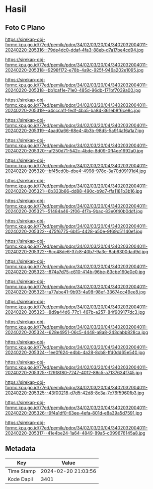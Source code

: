 # Hasil

## Foto C Plano

https://sirekap-obj-formc.kpu.go.id/77ed/pemilu/pdpr/34/02/03/20/04/3402032004011-20240220-205316--79de4dc0-ddaf-4fa3-88eb-d7a17be4cd94.jpg

https://sirekap-obj-formc.kpu.go.id/77ed/pemilu/pdpr/34/02/03/20/04/3402032004011-20240220-205318--9298f172-e78b-4a9c-925f-946a202e1095.jpg

https://sirekap-obj-formc.kpu.go.id/77ed/pemilu/pdpr/34/02/03/20/04/3402032004011-20240220-205318--bb1caf1e-71e0-485d-96db-171bf7039a00.jpg

https://sirekap-obj-formc.kpu.go.id/77ed/pemilu/pdpr/34/02/03/20/04/3402032004011-20240220-205319--a4ccca1f-fedf-4ba5-ba84-361eb8f6ce8c.jpg

https://sirekap-obj-formc.kpu.go.id/77ed/pemilu/pdpr/34/02/03/20/04/3402032004011-20240220-205319--4aad0a66-68e4-4b3b-98d5-5a914a16a1a7.jpg

https://sirekap-obj-formc.kpu.go.id/77ed/pemilu/pdpr/34/02/03/20/04/3402032004011-20240220-205320--af250d71-542c-4bde-8d09-0ff4ee1692a0.jpg

https://sirekap-obj-formc.kpu.go.id/77ed/pemilu/pdpr/34/02/03/20/04/3402032004011-20240220-205320--bf45cd0b-dbe4-4998-978c-3a70d09191d4.jpg

https://sirekap-obj-formc.kpu.go.id/77ed/pemilu/pdpr/34/02/03/20/04/3402032004011-20240220-205321--6b333b86-dd88-490c-b9d7-ffa1181b3b16.jpg

https://sirekap-obj-formc.kpu.go.id/77ed/pemilu/pdpr/34/02/03/20/04/3402032004011-20240220-205321--51484a46-2f06-4f7a-9bac-83e0f40b0ddf.jpg

https://sirekap-obj-formc.kpu.go.id/77ed/pemilu/pdpr/34/02/03/20/04/3402032004011-20240220-205322--475f6775-6b15-4428-a50e-9f69c51140ef.jpg

https://sirekap-obj-formc.kpu.go.id/77ed/pemilu/pdpr/34/02/03/20/04/3402032004011-20240220-205322--6cc48de6-37c8-40b7-9a3e-8ab6300dad9d.jpg

https://sirekap-obj-formc.kpu.go.id/77ed/pemilu/pdpr/34/02/03/20/04/3402032004011-20240220-205323--874a7d75-c610-414b-96be-83cbe160e0e0.jpg

https://sirekap-obj-formc.kpu.go.id/77ed/pemilu/pdpr/34/02/03/20/04/3402032004011-20240220-205323--a77abe41-9b93-4a98-98ef-33674cc49ee8.jpg

https://sirekap-obj-formc.kpu.go.id/77ed/pemilu/pdpr/34/02/03/20/04/3402032004011-20240220-205323--8d9a44d6-77c1-467b-a257-84f909177dc3.jpg

https://sirekap-obj-formc.kpu.go.id/77ed/pemilu/pdpr/34/02/03/20/04/3402032004011-20240220-205324--628e4951-06c5-4448-a8a8-243dabb828ca.jpg

https://sirekap-obj-formc.kpu.go.id/77ed/pemilu/pdpr/34/02/03/20/04/3402032004011-20240220-205324--1ee0f624-e4bb-4a28-8cb8-ffd0dd65e540.jpg

https://sirekap-obj-formc.kpu.go.id/77ed/pemilu/pdpr/34/02/03/20/04/3402032004011-20240220-205325--f29f8f80-7247-4012-88c5-a7137634f745.jpg

https://sirekap-obj-formc.kpu.go.id/77ed/pemilu/pdpr/34/02/03/20/04/3402032004011-20240220-205325--43f00218-d7d5-42d8-8c3a-7c76f5960fb3.jpg

https://sirekap-obj-formc.kpu.go.id/77ed/pemilu/pdpr/34/02/03/20/04/3402032004011-20240220-205326--9f4a1df0-63ee-4efa-801d-e8a39a5d7591.jpg

https://sirekap-obj-formc.kpu.go.id/77ed/pemilu/pdpr/34/02/03/20/04/3402032004011-20240220-205317--41e4be24-1a64-4849-89a5-c099676145a8.jpg


## Metadata

| Key        | Value               |
| ---------- | ------------------- |
| Time Stamp | 2024-02-20 21:03:56 |
| Kode Dapil | 3401                |



